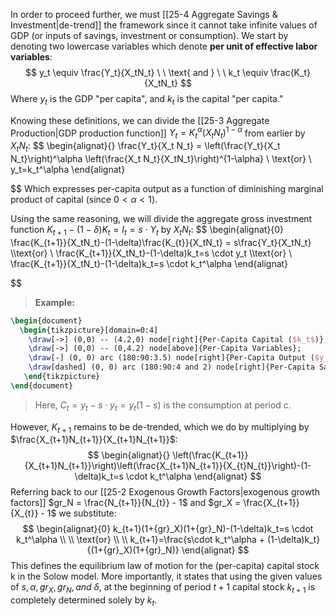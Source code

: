 In order to proceed further, we must [[25-4 Aggregate Savings & Investment|de-trend]] the framework since it cannot take infinite values of GDP (or inputs of savings, investment or consumption). We start by denoting two lowercase variables which denote **per unit of effective labor variables**:
$$
y_t \equiv \frac{Y_t}{X_tN_t} 
\ \ \text{ and } \ \
k_t \equiv \frac{K_t}{X_tN_t}
$$
	Where $y_t$ is the GDP "per capita", and $k_t$ is the capital "per capita."

Knowing these definitions, we can divide the [[25-3 Aggregate Production|GDP production function]] $Y_t=K_t^\alpha(X_tN_t)^{1-\alpha}$ from earlier by $X_tN_t$:
$$
\begin{alignat}{}
	\frac{Y_t}{X_t N_t} = \left(\frac{Y_t}{X_t N_t}\right)^\alpha \left(\frac{X_t N_t}{X_tN_t}\right)^{1-\alpha}
	\\ \text{or} \\
	y_t=k_t^\alpha
\end{alignat}



$$
	Which expresses per-capita output as a function of diminishing marginal product of capital (since $0<\alpha < 1$).

Using the same reasoning, we will divide the aggregate gross investment function $K_{t+1}-(1-\delta)K_t= I_t = s \cdot Y_t$ by $X_tN_t$:
$$
\begin{alignat}{0}
	\frac{K_{t+1}}{X_tN_t}-(1-\delta)\frac{K_{t}}{X_tN_t} = s\frac{Y_t}{X_tN_t}
	\\\text{or} \\
	\frac{K_{t+1}}{X_tN_t}-(1-\delta)k_t=s \cdot y_t
	\\\text{or} \\
	\frac{K_{t+1}}{X_tN_t}-(1-\delta)k_t=s \cdot k_t^\alpha
\end{alignat}
	
$$
>**Example:**
>
```tikz
\begin{document}
  \begin{tikzpicture}[domain=0:4]
    \draw[->] (0,0) -- (4.2,0) node[right]{Per-Capita Capital ($k_t$)};
    \draw[->] (0,0) -- (0,4.2) node[above]{Per-Capita Variables};
    \draw[-] (0, 0) arc (180:90:3.5) node[right]{Per-Capita Output ($y_t$)};
    \draw[dashed] (0, 0) arc (180:90:4 and 2) node[right]{Per-Capita Savings ($s \cdot y_t = s \cdot k_t^\alpha$)};
   \end{tikzpicture}
\end{document}
```
>Here, $C_t = y_t - s \cdot y_t = y_t(1-s)$ is the consumption at period c.

However, $K_{t+1}$ remains to be de-trended, which we do by multiplying by $\frac{X_{t+1}N_{t+1}}{X_{t+1}N_{t+1}}$:
$$
\begin{alignat}{}
\left(\frac{K_{t+1}}{X_{t+1}N_{t+1}}\right)\left(\frac{X_{t+1}N_{t+1}}{X_{t}N_{t}}\right)-(1-\delta)k_t=s \cdot k_t^\alpha
\end{alignat}
$$
Referring back to our [[25-2 Exogenous Growth Factors|exogenous growth factors]] $gr_N = \frac{N_{t+1}}{N_{t}} - 1$ and $gr_X = \frac{X_{t+1}}{X_{t}} - 1$ we substitute:
$$
\begin{alignat}{0}
k_{t+1}(1+{gr}_X)(1+{gr}_N)-(1-\delta)k_t=s \cdot k_t^\alpha
\\
\\ \text{or} \\
\\
k_{t+1}=\frac{s\cdot k_t^\alpha + (1-\delta)k_t}{(1+{gr}_X)(1+{gr}_N)}
\end{alignat}
$$
	This defines the equilibrium law of motion for the (per-capita) capital stock k in the Solow model. More importantly, it states that using the given values of $s, \alpha, {gr}_X, {gr}_N, and \ \delta$, at the beginning of period $t+1$ capital stock $k_{t+1}$ is completely determined solely by $k_t$.
